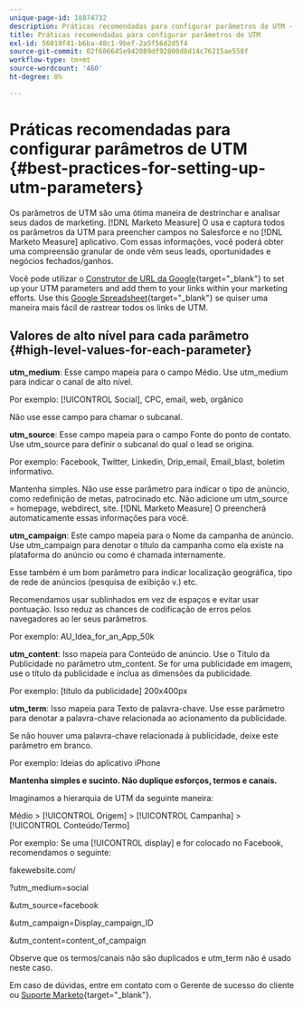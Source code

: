 ```yaml
---
unique-page-id: 18874732
description: Práticas recomendadas para configurar parâmetros de UTM - [!DNL Marketo Measure] - Documentação do produto
title: Práticas recomendadas para configurar parâmetros de UTM
exl-id: 56019f41-b6ba-48c1-9bef-2a5f56d2d5f4
source-git-commit: 02f686645e942089df92800d8d14c76215ae558f
workflow-type: tm+mt
source-wordcount: '460'
ht-degree: 0%

---
```


# Práticas recomendadas para configurar parâmetros de UTM {#best-practices-for-setting-up-utm-parameters}

Os parâmetros de UTM são uma ótima maneira de destrinchar e analisar seus dados de marketing. [!DNL Marketo Measure] O usa e captura todos os parâmetros da UTM para preencher campos no Salesforce e no [!DNL Marketo Measure] aplicativo. Com essas informações, você poderá obter uma compreensão granular de onde vêm seus leads, oportunidades e negócios fechados/ganhos.

Você pode utilizar o [Construtor de URL da Google](https://support.google.com/analytics/answer/1033867?hl=en){target="_blank"} to set up your UTM parameters and add them to your links within your marketing efforts. Use this [Google Spreadsheet](https://docs.google.com/spreadsheets/d/1QCIr1WUJQHE68cA4VTks2XE7nxuryaUymCEy_23-Oew/edit#gid=0){target="_blank"} se quiser uma maneira mais fácil de rastrear todos os links de UTM.

## Valores de alto nível para cada parâmetro {#high-level-values-for-each-parameter}

**utm_medium**: Esse campo mapeia para o campo Médio. Use utm_medium para indicar o canal de alto nível.

Por exemplo: [!UICONTROL Social], CPC, email, web, orgânico

Não use esse campo para chamar o subcanal.

**utm_source**: Esse campo mapeia para o campo Fonte do ponto de contato. Use utm_source para definir o subcanal do qual o lead se origina.

Por exemplo: Facebook, Twitter, Linkedin, Drip_email, Email_blast, boletim informativo.

Mantenha simples. Não use esse parâmetro para indicar o tipo de anúncio, como redefinição de metas, patrocinado etc. Não adicione um utm_source = homepage, webdirect, site. [!DNL Marketo Measure] O preencherá automaticamente essas informações para você.

**utm_campaign**: Este campo mapeia para o Nome da campanha de anúncio. Use utm_campaign para denotar o título da campanha como ela existe na plataforma do anúncio ou como é chamada internamente.

Esse também é um bom parâmetro para indicar localização geográfica, tipo de rede de anúncios (pesquisa de exibição v.) etc.

Recomendamos usar sublinhados em vez de espaços e evitar usar pontuação. Isso reduz as chances de codificação de erros pelos navegadores ao ler seus parâmetros.

Por exemplo: AU_Idea_for_an_App_50k

**utm_content**: Isso mapeia para Conteúdo de anúncio. Use o Título da Publicidade no parâmetro utm_content. Se for uma publicidade em imagem, use o título da publicidade e inclua as dimensões da publicidade.

Por exemplo: [título da publicidade] 200x400px

**utm_term**: Isso mapeia para Texto de palavra-chave. Use esse parâmetro para denotar a palavra-chave relacionada ao acionamento da publicidade.

Se não houver uma palavra-chave relacionada à publicidade, deixe este parâmetro em branco.

Por exemplo: Ideias do aplicativo iPhone

**Mantenha simples e sucinto. Não duplique esforços, termos e canais.**

Imaginamos a hierarquia de UTM da seguinte maneira:

Médio > [!UICONTROL Origem] > [!UICONTROL Campanha] > [!UICONTROL Conteúdo/Termo]

Por exemplo: Se uma [!UICONTROL display] e for colocado no Facebook, recomendamos o seguinte:

fakewebsite.com/

?utm_medium=social

&amp;utm_source=facebook

&amp;utm_campaign=Display_campaign_ID

&amp;utm_content=content_of_campaign

Observe que os termos/canais não são duplicados e utm_term não é usado neste caso.

Em caso de dúvidas, entre em contato com o Gerente de sucesso do cliente ou [Suporte Marketo](https://nation.marketo.com/t5/support/ct-p/Support){target="_blank"}.
